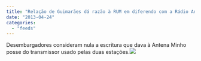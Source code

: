 ```yaml
---
title: "Relação de Guimarães dá razão à RUM em diferendo com a Rádio Antena Minho"
date: "2013-04-24"
categories: 
  - "feeds"
---
```


Desembargadores consideram nula a escritura que dava à Antena Minho posse do transmissor usado pelas duas estações.![](http://feeds.feedburner.com/~r/PublicoRSS/~4/FHS2x-zCobk)
